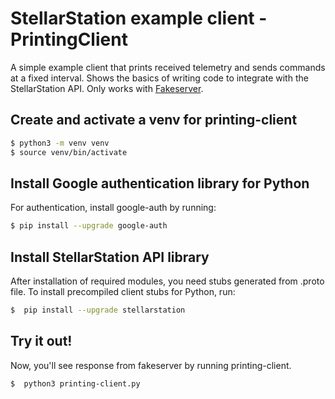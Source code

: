 # StellarStation example client - PrintingClient

A simple example client that prints received telemetry and sends commands at a fixed interval. Shows
the basics of writing code to integrate with the StellarStation API. Only works with [Fakeserver](../../fakeserver).

## Create and activate a venv for printing-client

```bash
$ python3 -m venv venv
$ source venv/bin/activate
```

## Install Google authentication library for Python
For authentication, install google-auth by running:
```bash
$ pip install --upgrade google-auth
```

## Install StellarStation API library
After installation of required modules, you need stubs generated from .proto file. To install precompiled client stubs for Python, run:

```bash
$  pip install --upgrade stellarstation
```

## Try it out!
Now, you'll see response from fakeserver by running printing-client.
```bash
$  python3 printing-client.py
```
